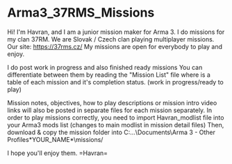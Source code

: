 # Arma3_37RMS_Missions
Hi! I'm Havran, and I am a junior mission maker for Arma 3.
I do missions for my clan 37RM. We are Slovak / Czech clan playing multiplayer missions. Our site: https://37rms.cz/
My missions are open for everybody to play and enjoy.

I do post work in progress and also finished ready missions
You can differentiate between them by reading the "Mission List" file where is a table of each mission and it's completion status. (work in progress/ready to play)

Mission notes, objectives, how to play descriptions or mission intro video links will also be posted in separate files for each mission separately.
In order to play missions correctly, you need to import Havran_modlist file into your Arma3 mods list (changes to main modlist in mission detail files)
Then, download & copy the mission folder into C:\...\Documents\Arma 3 - Other Profiles\*YOUR_NAME*\missions/

I hope you'll enjoy them.
=Havran=
